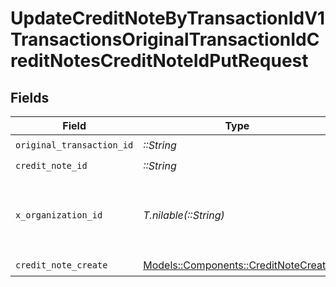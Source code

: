 # UpdateCreditNoteByTransactionIdV1TransactionsOriginalTransactionIdCreditNotesCreditNoteIdPutRequest


## Fields

| Field                                                                           | Type                                                                            | Required                                                                        | Description                                                                     | Example                                                                         |
| ------------------------------------------------------------------------------- | ------------------------------------------------------------------------------- | ------------------------------------------------------------------------------- | ------------------------------------------------------------------------------- | ------------------------------------------------------------------------------- |
| `original_transaction_id`                                                       | *::String*                                                                      | :heavy_check_mark:                                                              | N/A                                                                             |                                                                                 |
| `credit_note_id`                                                                | *::String*                                                                      | :heavy_check_mark:                                                              | N/A                                                                             |                                                                                 |
| `x_organization_id`                                                             | *T.nilable(::String)*                                                           | :heavy_check_mark:                                                              | The unique identifier for the organization making the request                   | org_12345                                                                       |
| `credit_note_create`                                                            | [Models::Components::CreditNoteCreate](../../models/shared/creditnotecreate.md) | :heavy_check_mark:                                                              | N/A                                                                             |                                                                                 |